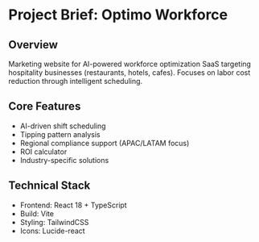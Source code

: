 # Project Brief: Optimo Workforce

## Overview
Marketing website for AI-powered workforce optimization SaaS targeting hospitality businesses (restaurants, hotels, cafes). Focuses on labor cost reduction through intelligent scheduling.

## Core Features
- AI-driven shift scheduling
- Tipping pattern analysis
- Regional compliance support (APAC/LATAM focus)
- ROI calculator
- Industry-specific solutions

## Technical Stack
- Frontend: React 18 + TypeScript
- Build: Vite
- Styling: TailwindCSS
- Icons: Lucide-react
